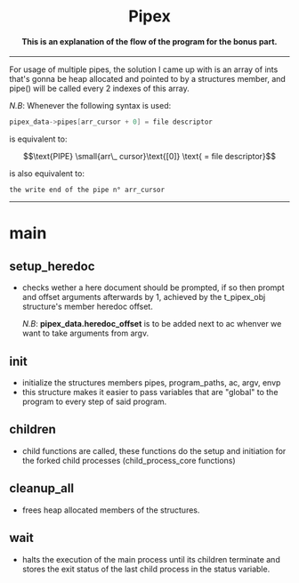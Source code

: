 <h1 align="center"><strong>Pipex</strong></h1>

<h4 align="center"><strong>This is an explanation of the flow of the program for the bonus part.</strong></h4>

---

For usage of multiple pipes, the solution I came up with is an array of ints that's gonna be heap allocated and pointed to by a structures member, and pipe() will be called every 2 indexes of this array.

_N.B_: Whenever the following syntax is used:

```c
pipex_data->pipes[arr_cursor + 0] = file descriptor
```

is equivalent to:

```math
\text{PIPE} \small{arr\_ cursor}\text{[0]} \text{ = file descriptor}
```

is also equivalent to:

```
the write end of the pipe n° arr_cursor
```

---

# **main**

## **setup_heredoc**

- checks wether a here document should be prompted, if so then prompt and offset arguments afterwards by 1, achieved by the t_pipex_obj structure's member heredoc offset.

  _N.B_: **pipex_data.heredoc_offset** is to be added next to ac whenver we want to take arguments from argv.

## **init**

- initialize the structures members pipes, program_paths, ac, argv, envp
- this structure makes it easier to pass variables that are "global" to the program to every step of said program.

## **children**

- child functions are called, these functions do the setup and initiation for the forked child processes (child_process_core functions)

## **cleanup_all**

- frees heap allocated members of the structures.

## **wait**

- halts the execution of the main process until its children terminate and stores the exit status of the last child process in the status variable.
